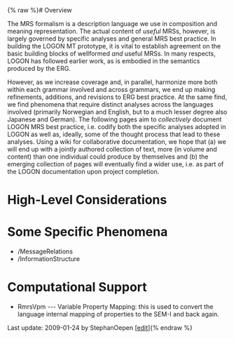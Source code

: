 {% raw %}# Overview

The MRS formalism is a description language we use in composition and
meaning representation. The actual content of *useful* MRSs, however, is
largely governed by specific analyses and general MRS best practice. In
building the LOGON MT prototype, it is vital to establish agreement on
the basic building blocks of wellformed *and* useful MRSs. In many
respects, LOGON has followed earlier work, as is embodied in the
semantics produced by the ERG.

However, as we increase coverage and, in parallel, harmonize more both
within each grammar involved and across grammars, we end up making
refinements, additions, and revisions to ERG best practice. At the same
find, we find phenomena that require distinct analyses across the
languages involved (primarily Norwegian and English, but to a much
lesser degree also Japanese and German). The following pages aim to
*collectively* document LOGON MRS best practice, i.e. codify both the
specific analyses adopted in LOGON as well as, ideally, some of the
thought process that lead to these analyses. Using a wiki for
collaborative documentation, we hope that (a) we will end up with a
jointly authored collection of text, more (in volume and content) than
one individual could produce by themselves and (b) the emerging
collection of pages will eventually find a wider use, i.e. as part of
the LOGON documentation upon project completion.

# High-Level Considerations

# Some Specific Phenomena

- /MessageRelations
- /InformationStructure

# Computational Support

- RmrsVpm --- Variable Property Mapping: this is used to
convert the language internal mapping of properties to the SEM-I and
back again.

Last update: 2009-01-24 by StephanOepen [[edit](https://github.com/delph-in/docs/wiki/LogonMrs/_edit)]{% endraw %}
